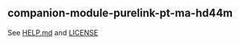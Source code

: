 ## companion-module-purelink-pt-ma-hd44m

See [HELP.md](./companion/HELP.md) and [LICENSE](./LICENSE)